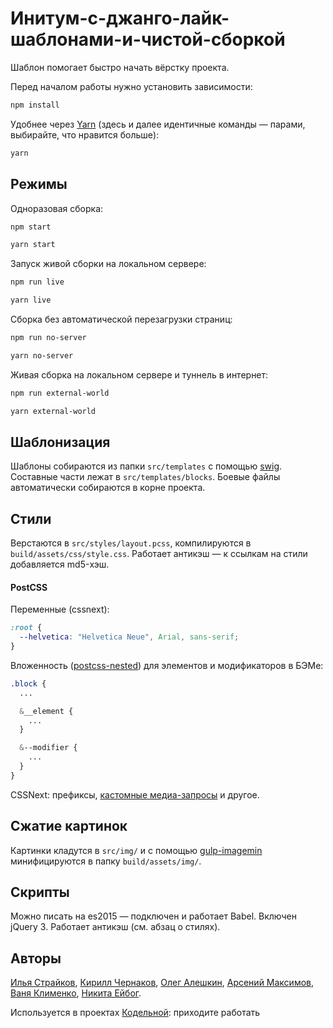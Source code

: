 # Инитум-с-джанго-лайк-шаблонами-и-чистой-сборкой
Шаблон помогает быстро начать вёрстку проекта.

Перед началом работы нужно установить зависимости:
```bash
npm install
```
Удобнее через [Yarn](https://yarnpkg.com) (здесь и далее идентичные команды — парами, выбирайте, что нравится больше):
```bash
yarn
```

## Режимы
Одноразовая сборка:
```bash
npm start
```
```bash
yarn start
```

Запуск живой сборки на локальном сервере:
```bash
npm run live
```
```bash
yarn live
```

Сборка без автоматической перезагрузки страниц:
```bash
npm run no-server
```
```bash
yarn no-server
```

Живая сборка на локальном сервере и туннель в интернет:
```bash
npm run external-world
```
```bash
yarn external-world
```

## Шаблонизация
Шаблоны собираются из папки `src/templates` с помощью [swig](https://github.com/paularmstrong/swig). Составные части лежат в `src/templates/blocks`. Боевые файлы автоматически собираются в корне проекта.

## Стили
Верстаются в `src/styles/layout.pcss`, компилируются в `build/assets/css/style.css`. Работает антикэш — к ссылкам на стили добавляется md5-хэш.

#### PostCSS
Переменные (сssnext):
```css
:root {
  --helvetica: "Helvetica Neue", Arial, sans-serif;
}
```
Вложенность ([postcss-nested](https://github.com/postcss/postcss-nested)) для элементов и модификаторов в БЭМе:
```css
.block {
  ...

  &__element {
    ...
  }

  &--modifier {
    ...
  }
}
```
CSSNext: префиксы, [кастомные медиа-запросы](https://github.com/postcss/postcss-custom-media) и другое.

## Сжатие картинок
Картинки кладутся в `src/img/` и с помощью [gulp-imagemin](https://www.npmjs.com/package/gulp-imagemin) минифицируются в папку `build/assets/img/`.

## Скрипты
Можно писать на es2015 — подключен и работает Babel. Включен jQuery 3. Работает антикэш (см. абзац о стилях).

## Авторы
[Илья Страйков](https://github.com/straykov), [Кирилл Чернаков](https://github.com/Kiryous), [Олег Алешкин](https://github.com/AleshaOleg), [Арсений Максимов](https://github.com/notarseniy), [Ваня Клименко](https://github.com/vanya-klimenko), [Никита Ейбог](https://github.com/shrpne).

Используется в проектах [Кодельной](http://codecode.ru): приходите работать
